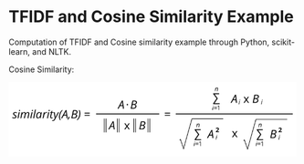 # TFIDF and Cosine Similarity Example
Computation of TFIDF and Cosine similarity example through Python, scikit-learn, and NLTK.

Cosine Similarity:
<center>

![alt text](docs/cosine-similarity.png "Cosine Similarity")

</center>